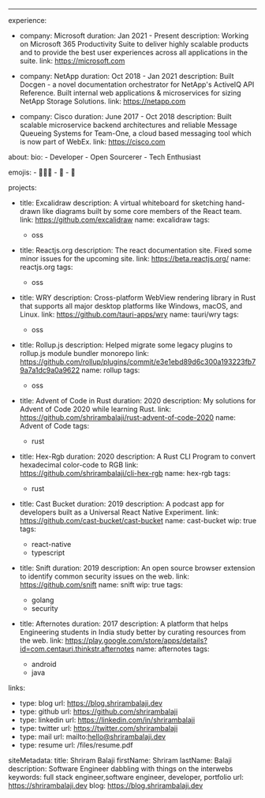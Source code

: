 ---
experience:
  - company: Microsoft
    duration: Jan 2021 - Present
    description: Working on Microsoft 365 Productivity Suite to deliver highly scalable products and to provide the best user experiences across all applications in the suite.
    link: https://microsoft.com

  - company: NetApp
    duration: Oct 2018 - Jan 2021
    description: Built Docgen - a novel documentation orchestrator for NetApp's ActiveIQ API Reference. Built internal web applications & microservices for sizing NetApp Storage Solutions.
    link: https://netapp.com

  - company: Cisco
    duration: June 2017 - Oct 2018
    description: Built scalable microservice backend architectures and reliable Message Queueing Systems for Team-One, a cloud based messaging tool which is now part of WebEx.
    link: https://cisco.com

about:
  bio:
    - Developer
    - Open Sourcerer
    - Tech Enthusiast

  emojis:
    - 👨🏽‍💻
    - 🤩
    - 🤖

projects:
  - title: Excalidraw
    description: A virtual whiteboard for sketching hand-drawn like diagrams built by some core members of the React team.
    link: https://github.com/excalidraw
    name: excalidraw
    tags:
      - oss

  - title: Reactjs.org
    description: The react documentation site. Fixed some minor issues for the upcoming site.
    link: https://beta.reactjs.org/
    name: reactjs.org
    tags:
      - oss

  - title: WRY
    description: Cross-platform WebView rendering library in Rust that supports all major desktop platforms like Windows, macOS, and Linux.
    link: https://github.com/tauri-apps/wry
    name: tauri/wry
    tags:
      - oss

  - title: Rollup.js
    description: ​Helped migrate some legacy plugins to rollup.js module bundler monorepo
    link: https://github.com/rollup/plugins/commit/e3e1ebd89d6c300a193223fb79a7a1dc9a0a9622
    name: rollup
    tags:
      - oss

  - title: Advent of Code in Rust
    duration: 2020
    description: My solutions for Advent of Code 2020 while learning Rust.
    link: https://github.com/shrirambalaji/rust-advent-of-code-2020
    name: Advent of Code
    tags:
      - rust

  - title: Hex-Rgb
    duration: 2020
    description: A Rust CLI Program to convert hexadecimal color-code to RGB
    link: https://github.com/shrirambalaji/cli-hex-rgb
    name: hex-rgb
    tags:
      - rust

  - title: Cast Bucket
    duration: 2019
    description: A podcast app for developers built as a Universal React Native Experiment.
    link: https://github.com/cast-bucket/cast-bucket
    name: cast-bucket
    wip: true
    tags:
      - react-native
      - typescript

  - title: Snift
    duration: 2019
    description: An open source browser extension to identify common security issues on the web.
    link: https://github.com/snift
    name: snift
    wip: true
    tags:
      - golang
      - security

  - title: Afternotes
    duration: 2017
    description: A platform that helps Engineering students in India study better by curating resources from the web.
    link: https://play.google.com/store/apps/details?id=com.centauri.thinkstr.afternotes
    name: afternotes
    tags:
      - android
      - java

links:
- type: blog
  url: https://blog.shrirambalaji.dev
- type: github
  url: https://github.com/shrirambalaji
- type: linkedin
  url: https://linkedin.com/in/shrirambalaji
- type: twitter
  url: https://twitter.com/shrirambalaji
- type: mail
  url: mailto:hello@shrirambalaji.dev
- type: resume
  url: /files/resume.pdf

siteMetadata:
  title: Shriram Balaji
  firstName: Shriram
  lastName: Balaji
  description: Software Engineer dabbling with things on the interwebs
  keywords: full stack engineer,software engineer, developer, portfolio
  url: https://shrirambalaji.dev
  blog: https://blog.shrirambalaji.dev
